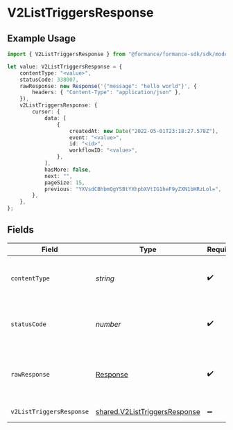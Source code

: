 # V2ListTriggersResponse

## Example Usage

```typescript
import { V2ListTriggersResponse } from "@formance/formance-sdk/sdk/models/operations";

let value: V2ListTriggersResponse = {
    contentType: "<value>",
    statusCode: 338007,
    rawResponse: new Response('{"message": "hello world"}', {
        headers: { "Content-Type": "application/json" },
    }),
    v2ListTriggersResponse: {
        cursor: {
            data: [
                {
                    createdAt: new Date("2022-05-01T23:18:27.578Z"),
                    event: "<value>",
                    id: "<id>",
                    workflowID: "<value>",
                },
            ],
            hasMore: false,
            next: "",
            pageSize: 15,
            previous: "YXVsdCBhbmQgYSBtYXhpbXVtIG1heF9yZXN1bHRzLol=",
        },
    },
};
```

## Fields

| Field                                                                                 | Type                                                                                  | Required                                                                              | Description                                                                           |
| ------------------------------------------------------------------------------------- | ------------------------------------------------------------------------------------- | ------------------------------------------------------------------------------------- | ------------------------------------------------------------------------------------- |
| `contentType`                                                                         | *string*                                                                              | :heavy_check_mark:                                                                    | HTTP response content type for this operation                                         |
| `statusCode`                                                                          | *number*                                                                              | :heavy_check_mark:                                                                    | HTTP response status code for this operation                                          |
| `rawResponse`                                                                         | [Response](https://developer.mozilla.org/en-US/docs/Web/API/Response)                 | :heavy_check_mark:                                                                    | Raw HTTP response; suitable for custom response parsing                               |
| `v2ListTriggersResponse`                                                              | [shared.V2ListTriggersResponse](../../../sdk/models/shared/v2listtriggersresponse.md) | :heavy_minus_sign:                                                                    | List of triggers                                                                      |